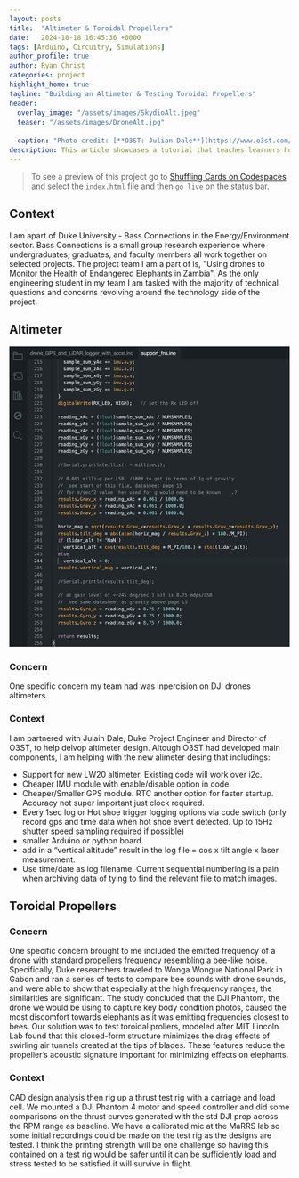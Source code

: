 ```yaml
---
layout: posts
title:  "Altimeter & Toroidal Propellers"
date:   2024-10-18 16:45:36 +0000
tags: [Arduino, Circuitry, Simulations]
author_profile: true
author: Ryan Christ
categories: project
highlight_home: true
tagline: "Building an Altimeter & Testing Toroidal Propellers"
header:
  overlay_image: "/assets/images/SkydioAlt.jpeg"
  teaser: "/assets/images/DroneAlt.jpg"
  
  caption: "Photo credit: [**O3ST: Julian Dale**](https://www.o3st.com/wp-content/uploads/2024/08/Skydio2crop-1536x948.jpeg)"
description: This article showcases a tutorial that teaches learners how to code.
---
```


> To see a preview of this project go to [Shuffling Cards on Codespaces](https://leighlawhon-studious-space-guacamole-6v5gj6qwgp43rp4q.github.dev/) and select the `index.html` file and then `go live` on the status bar.

## Context
I am apart of Duke University - Bass Connections in the Energy/Environment sector. Bass Connections is a small group research experience where undergraduates, graduates, and faculty members all work together on selected projects. The project team I am a part of is, "Using drones to Monitor the Health of Endangered Elephants in Zambia". As the only engineering student in my team I am tasked with the majority of technical questions and concerns revolving around the technology side of the project. 

## Altimeter
![arduino](/assets/images/ArduinoCodeSnip.png)
### Concern
One specific concern my team had was inpercision on DJI drones altimeters. 
### Context
I am partnered with Julain Dale, Duke Project Engineer and Director of O3ST, to help delvop altimeter design. Altough O3ST had developed main components, I am helping with the new alimeter desing that includings: 
* Support for new LW20 altimeter. Existing code will work over i2c.
* Cheaper IMU module with enable/disable option in code.
* Cheaper/Smaller GPS module. RTC another option for faster startup. Accuracy not super important just clock required.
* Every 1sec log or Hot shoe trigger logging options via code switch (only record gps and time data when hot shoe event detected. Up to 15Hz shutter speed sampling required if possible)
* smaller Arduino or python board.
* add in a “vertical altitude” result in the log file = cos x tilt angle x laser measurement.
* Use time/date as log filename. Current sequential numbering is a pain when archiving data of tying to find the relevant file to match images.


## Toroidal Propellers
### Concern
One specific concern brought to me included the emitted frequency of a drone with standard propellers frequency resembling a bee-like noise. Specifically, Duke researchers traveled to Wonga Wongue National Park in Gabon and ran a series of tests to compare bee sounds with drone sounds, and were able to show that especially at the high frequency ranges, the similarities are significant. The study concluded that the DJI Phantom, the drone we would be using to capture key body condition photos, caused the most discomfort towards elephants as it was emitting frequencies closest to bees. Our solution was to test toroidal prollers, modeled after MIT Lincoln Lab found that this closed-form structure minimizes the drag effects of swirling air tunnels created at the tips of blades. These features reduce the propeller’s acoustic signature important for minimizing effects on elephants.
### Context
CAD design analysis then rig up a thrust test rig with a carriage and load cell. We mounted a DJI Phantom 4 motor and speed controller and did some comparisons on the thrust curves generated with the std DJI prop across the RPM range as baseline. We have a calibrated mic at the MaRRS lab so some initial recordings could be made on the test rig as the designs are tested. I think the printing strength will be one challenge so having this contained on a test rig would be safer until it can be sufficiently load and stress tested to be satisfied it will survive in flight.